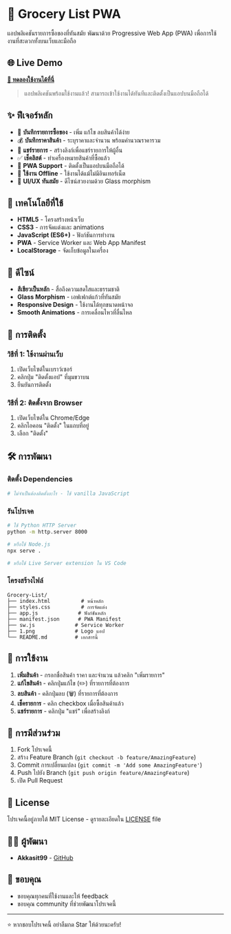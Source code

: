 # 🛒 Grocery List PWA

แอปพลิเคชันรายการซื้อของที่ทันสมัย พัฒนาด้วย Progressive Web App (PWA) เพื่อการใช้งานที่สะดวกทั้งบนเว็บและมือถือ

## 🌐 Live Demo

**[🚀 ทดลองใช้งานได้ที่นี่](https://grocery-list-virid-seven.vercel.app/)**

> แอปพลิเคชันพร้อมใช้งานแล้ว! สามารถเข้าใช้งานได้ทันทีและติดตั้งเป็นแอปบนมือถือได้

## ✨ ฟีเจอร์หลัก

- 📝 **บันทึกรายการซื้อของ** - เพิ่ม แก้ไข ลบสินค้าได้ง่าย
- 💰 **บันทึกราคาสินค้า** - ระบุราคาและจำนวน พร้อมคำนวณราคารวม
- 🔗 **แชร์รายการ** - สร้างลิงก์เพื่อแชร์รายการให้ผู้อื่น
- ✅ **เช็คลิสต์** - ทำเครื่องหมายสินค้าที่ซื้อแล้ว
- 📱 **PWA Support** - ติดตั้งเป็นแอปบนมือถือได้
- 🔄 **ใช้งาน Offline** - ใช้งานได้แม้ไม่มีอินเทอร์เน็ต
- 🎨 **UI/UX ทันสมัย** - ดีไซน์สวยงามด้วย Glass morphism

## 🚀 เทคโนโลยีที่ใช้

- **HTML5** - โครงสร้างหน้าเว็บ
- **CSS3** - การจัดแต่งและ animations
- **JavaScript (ES6+)** - ฟังก์ชันการทำงาน
- **PWA** - Service Worker และ Web App Manifest
- **LocalStorage** - จัดเก็บข้อมูลในเครื่อง

## 🎨 ดีไซน์

- **สีเขียวเป็นหลัก** - สื่อถึงความสดใสและธรรมชาติ
- **Glass Morphism** - เอฟเฟกต์แก้วที่ทันสมัย
- **Responsive Design** - ใช้งานได้ทุกขนาดหน้าจอ
- **Smooth Animations** - การเคลื่อนไหวที่ลื่นไหล

## 📱 การติดตั้ง

### วิธีที่ 1: ใช้งานผ่านเว็บ
1. เปิดเว็บไซต์ในเบราว์เซอร์
2. คลิกปุ่ม "ติดตั้งแอป" ที่มุมขวาบน
3. ยืนยันการติดตั้ง

### วิธีที่ 2: ติดตั้งจาก Browser
1. เปิดเว็บไซต์ใน Chrome/Edge
2. คลิกไอคอน "ติดตั้ง" ในแถบที่อยู่
3. เลือก "ติดตั้ง"

## 🛠️ การพัฒนา

### ติดตั้ง Dependencies
```bash
# ไม่จำเป็นต้องติดตั้งอะไร - ใช้ vanilla JavaScript
```

### รันโปรเจค
```bash
# ใช้ Python HTTP Server
python -m http.server 8000

# หรือใช้ Node.js
npx serve .

# หรือใช้ Live Server extension ใน VS Code
```

### โครงสร้างไฟล์
```
Grocery-List/
├── index.html          # หน้าหลัก
├── styles.css          # การจัดแต่ง
├── app.js             # ฟังก์ชันหลัก
├── manifest.json      # PWA Manifest
├── sw.js             # Service Worker
├── 1.png             # Logo แอป
└── README.md         # เอกสารนี้
```

## 🌟 การใช้งาน

1. **เพิ่มสินค้า** - กรอกชื่อสินค้า ราคา และจำนวน แล้วคลิก "เพิ่มรายการ"
2. **แก้ไขสินค้า** - คลิกปุ่มแก้ไข (✏️) ที่รายการที่ต้องการ
3. **ลบสินค้า** - คลิกปุ่มลบ (🗑️) ที่รายการที่ต้องการ
4. **เช็ครายการ** - คลิก checkbox เมื่อซื้อสินค้าแล้ว
5. **แชร์รายการ** - คลิกปุ่ม "แชร์" เพื่อสร้างลิงก์

## 🤝 การมีส่วนร่วม

1. Fork โปรเจคนี้
2. สร้าง Feature Branch (`git checkout -b feature/AmazingFeature`)
3. Commit การเปลี่ยนแปลง (`git commit -m 'Add some AmazingFeature'`)
4. Push ไปยัง Branch (`git push origin feature/AmazingFeature`)
5. เปิด Pull Request

## 📄 License

โปรเจคนี้อยู่ภายใต้ MIT License - ดูรายละเอียดใน [LICENSE](LICENSE) file

## 👨‍💻 ผู้พัฒนา

- **Akkasit99** - [GitHub](https://github.com/Akkasit99)

## 🙏 ขอบคุณ

- ขอบคุณทุกคนที่ใช้งานและให้ feedback
- ขอบคุณ community ที่ช่วยพัฒนาโปรเจคนี้

---

⭐ หากชอบโปรเจคนี้ อย่าลืมกด Star ให้ด้วยนะครับ!